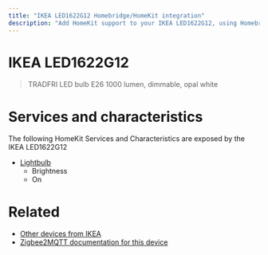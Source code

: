 ```yaml
---
title: "IKEA LED1622G12 Homebridge/HomeKit integration"
description: "Add HomeKit support to your IKEA LED1622G12, using Homebridge, Zigbee2MQTT and homebridge-z2m."
---
```

<!---
This file has been GENERATED using src/docgen/docgen.ts
DO NOT EDIT THIS FILE MANUALLY!
-->
# IKEA LED1622G12
> TRADFRI LED bulb E26 1000 lumen, dimmable, opal white


# Services and characteristics
The following HomeKit Services and Characteristics are exposed by
the IKEA LED1622G12

* [Lightbulb](../../light.md)
  * Brightness
  * On


# Related
* [Other devices from IKEA](../index.md#ikea)
* [Zigbee2MQTT documentation for this device](https://www.zigbee2mqtt.io/devices/LED1622G12.html)
